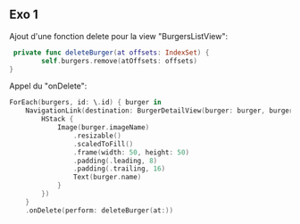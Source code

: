 ## Exo 1

Ajout d'une fonction delete pour la view "BurgersListView":
```swift
 private func deleteBurger(at offsets: IndexSet) {
        self.burgers.remove(atOffsets: offsets)
}
```

Appel du "onDelete":
```swift
ForEach(burgers, id: \.id) { burger in
    NavigationLink(destination: BurgerDetailView(burger: burger, burgers: self.burgers), label: {
        HStack {
            Image(burger.imageName)
                .resizable()
                .scaledToFill()
                .frame(width: 50, height: 50)
                .padding(.leading, 8)
                .padding(.trailing, 16)
                Text(burger.name)
            }
        })
    }
    .onDelete(perform: deleteBurger(at:))
```     